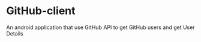 # GitHub-client
An android application that use GitHub API to get GitHub users and get User Details
